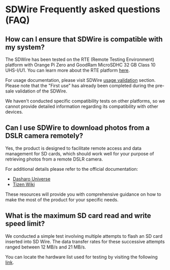 # SDWire Frequently asked questions (FAQ)

## How can I ensure that SDWire is compatible with my system?

The SDWire has been tested on the RTE (Remote Testing Environment) platform with
Orange Pi Zero and GoodRam MicroSDHC 32 GB Class 10 UHS-I/U1. You can learn more
about the RTE platform [here](https://shop.3mdeb.com/shop/open-source-hardware/rte/).

For usage documentation, please visit SDWire [usage validation](https://docs.dasharo.com/transparent-validation/sd-wire/usage-validation/)
section. Please note that the "First use" has already been completed during the
pre-sale validation of the SDWire.

We haven't conducted specific compatibility tests on other platforms, so we
cannot provide detailed information regarding its compatibility with other
devices.

## Can I use SDWire to download photos from a DSLR camera remotely?

Yes, the product is designed to facilitate remote access and data management for
SD cards, which should work well for your purpose of retrieving photos from a
remote DSLR camera.

For additional details please refer to the official documentation:

* [Dasharo Universe](https://docs.dasharo.com/transparent-validation/sd-wire/getting-started/)
* [Tizen Wiki](http://web.archive.org/web/20240121081917/https://wiki.tizen.org/SDWire)

These resources will provide you with comprehensive guidance on how to make the
most of the product for your specific needs.

## What is the maximum SD card read and write speed limit?

We conducted a simple test involving multiple attempts to flash an SD card
inserted into SD Wire. The data transfer rates for these successive attempts
ranged between 12 MB/s and 21 MB/s.

You can locate the hardware list used for testing by visiting the following
[link](#how-can-i-ensure-that-sdwire-is-compatible-with-my-system).

